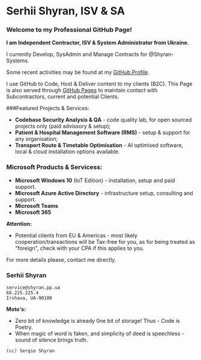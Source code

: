 # Serhii Shyran, ISV & SA

### Welcome to my Professional GitHub Page!

**I am Independent Contractor, ISV & System Administrator from Ukraine.**

I currently Develop, SysAdmin and Manage Contracts for @Shyran-Systems.

Some recent activities may be found at my [GitHub Profile](https://github.com/sshyran).

I use GitHub to Code, Host & Deliver content to my clients (B2C). 
This Page is also served through [GitHub Pages](https://shyran-systems.github.io/www.shyran.pp.ua/) to maintain contact with Subcontractors, current and potential Clients.

###Featured Projects & Services:
* **Codebase Security Analysis & QA** - code quality lab, for open sourced projects only (paid advissory & setup);
* **Patient & Hospital Management Software (RMS)** - setup & support for any organisation;
* **Transport Route & Timetable Optimisation** - AI optimised software, local & cloud installation options available.

### Microsoft Products & Servicess:
* **Microsoft Windows 10** (IoT Edition) - installation, setup and paid support.
* **Microsoft Azure Active Directory** - infrastructure setup, consulting and support.
* **Microsoft Teams**
* **Microsoft 365**

**Attention:**
* Potential clients from EU & Americas - most likely cooperation/transactions will be Tax-free for you, as for being treated as "foreign", check with your CPA if this applies to you.

For more details please, contact me directly. 

### Serhii Shyran
```
service@shyran.pp.ua
68.225.225.4
Irshava, UA-90100
```
**Moto's:**
* Zero bit of knowledge is already 0ne bit of storage! 
Thus - Code is Poetry.
* When magic of word is faken, and simplicity of deed is speechless - sound of silence brings truth.
```
(cc) Sergio Shyran
```
